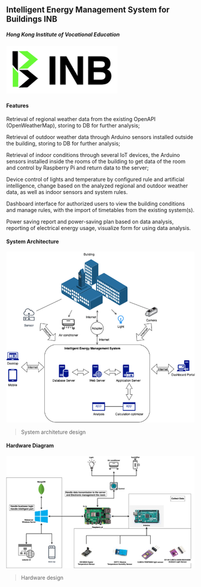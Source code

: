 ## Intelligent Energy Management System for Buildings INB

##### Hong Kong Institute of Vocational Education


![](resources/assets//logo.png)



#### Features
Retrieval of regional weather data from the existing OpenAPI (OpenWeatherMap), storing to DB for further analysis;

Retrieval of outdoor weather data through Arduino  sensors installed outside the building, storing to DB for further analysis;

Retrieval of indoor conditions through several IoT devices, the Arduino  sensors installed inside the rooms of the building to get data of the room and control by Raspberry Pi and return data to the server;

Device control of lights and temperature by configured rule and artificial intelligence, change based on the analyzed regional and outdoor weather data, as well as indoor sensors and system rules.

Dashboard interface for authorized users to view the building conditions and manage rules, with the import of timetables from the existing system(s).

Power saving report and power-saving plan based on data analysis, reporting of electrical energy usage, visualize form for using data analysis.


#### System Architecture
![](resources/assets/Systemarchiteture.png)
> System architeture design




#### Hardware Diagram
![](resources/assets/HardwareDiagram.png)
> Hardware design
